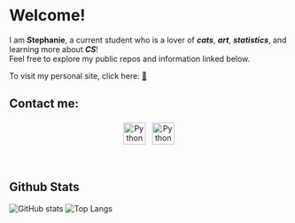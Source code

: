 # Welcome!

I am **Stephanie**, a current student who is a lover of ***cats***, ***art***, ***statistics***, and learning more about ***CS***!  
Feel free to explore my public repos and information linked below.    

To visit my personal site, click here: 
<a href="https://stephanie0829.github.io/PersonalWebsite/index.html" target="_blank" rel="noopener noreferrer">:link:</a>

## Contact me:
<p align="center">
 <a href="https://linkedin.com/in/stephaniewei829" target="_blank" rel="noopener noreferrer"> <img src="https://cdn.jsdelivr.net/npm/simple-icons@v3/icons/linkedin.svg" alt="Python" height="40" style="vertical-align:top; margin:4px"></a>
 <a href="mailto:stephaniewei829@gmail.com"> <img src="https://cdn.jsdelivr.net/npm/simple-icons@v3/icons/gmail.svg" alt="Python" height="40" style="vertical-align:top; margin:4px"></a>
</p>

</br>

## Github Stats

![GitHub stats](https://github-readme-stats.vercel.app/api?username=Stephanie0829&show_icons=true&theme=prussian)
![Top Langs](https://github-readme-stats.vercel.app/api/top-langs/?username=Stephanie0829&theme=prussian)
